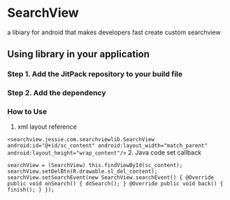 # SearchView 
a libiary for android that makes developers fast create custom searchview 

## Using library in your application
### Step 1. Add the JitPack repository to your build file
### Step 2. Add the dependency
### How to Use
1. xml layout reference

`<searchview.jessie.com.searchviewlib.SearchView
         android:id="@+id/sc_content"
         android:layout_width="match_parent"
         android:layout_height="wrap_content"/>`
2. Java code set callback

` searchView = (SearchView) this.findViewById(sc_content);
         searchView.setDelBtn(R.drawable.sl_del_content);
         searchView.setSearchEvent(new SearchView.searchEvent() {
             @Override
             public void onSearch() {
                 doSearch();
             }
             @Override
             public void back() {
                 finish();
             }
         }); `

